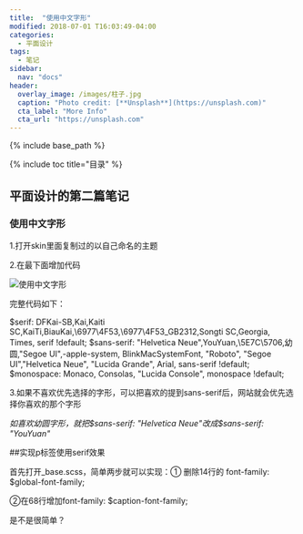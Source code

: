 ```yaml
---
title:  "使用中文字形"
modified: 2018-07-01 T16:03:49-04:00
categories: 
  - 平面设计
tags:
  - 笔记
sidebar:
  nav: "docs"
header:
  overlay_image: /images/柱子.jpg
  caption: "Photo credit: [**Unsplash**](https://unsplash.com)"
  cta_label: "More Info"
  cta_url: "https://unsplash.com"
---
```


{% include base_path %}

{% include toc title="目录" %}

 	
## 平面设计的第二篇笔记
 	
### 使用中文字形

1.打开skin里面复制过的以自己命名的主题

2.在最下面增加代码

![使用中文字形](https://gitee.com/NFUNM030/minimal-mistakes/raw/master/images/%E4%BD%BF%E7%94%A8%E4%B8%AD%E6%96%87%E5%AD%97%E5%BD%A2.png)

 完整代码如下：	
 
 $serif: DFKai-SB,Kai,Kaiti SC,KaiTi,BiauKai,\\6977\4F53,\\6977\4F53_GB2312,Songti SC,Georgia, Times, serif !default;
$sans-serif: "Helvetica Neue",YouYuan,\\5E7C\5706,幼圆,"Segoe UI",-apple-system, BlinkMacSystemFont, "Roboto", "Segoe UI","Helvetica Neue", "Lucida Grande", Arial, sans-serif !default;
$monospace: Monaco, Consolas, "Lucida Console", monospace !default;	

3.如果不喜欢优先选择的字形，可以把喜欢的提到sans-serif后，网站就会优先选择你喜欢的那个字形

*如喜欢幼圆字形，就把$sans-serif: "Helvetica Neue"改成$sans-serif: "YouYuan"*

##实现p标签使用serif效果

首先打开_base.scss，简单两步就可以实现：① 删除14行的 font-family: $global-font-family;

②在68行增加font-family: $caption-font-family;

是不是很简单？